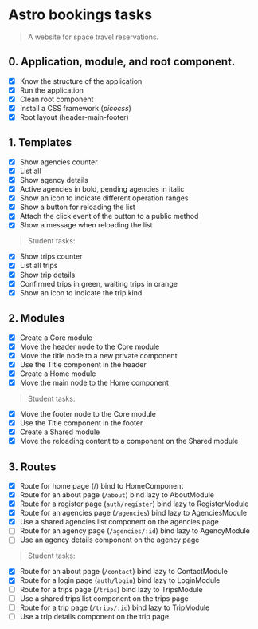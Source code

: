 # Astro bookings tasks

> A website for space travel reservations.

## 0. Application, module, and root component.

- [x] Know the structure of the application
- [x] Run the application
- [x] Clean root component
- [x] Install a CSS framework (_picocss_)
- [x] Root layout (header-main-footer)

## 1. Templates

- [x] Show agencies counter
- [x] List all
- [x] Show agency details
- [x] Active agencies in bold, pending agencies in italic
- [x] Show an icon to indicate different operation ranges
- [x] Show a button for reloading the list
- [x] Attach the click event of the button to a public method
- [x] Show a message when reloading the list

> Student tasks:

- [x] Show trips counter
- [x] List all trips
- [x] Show trip details
- [x] Confirmed trips in green, waiting trips in orange
- [x] Show an icon to indicate the trip kind

## 2. Modules

- [x] Create a Core module
- [x] Move the header node to the Core module
- [x] Move the title node to a new private component
- [x] Use the Title component in the header
- [x] Create a Home module
- [x] Move the main node to the Home component

> Student tasks:

- [x] Move the footer node to the Core module
- [x] Use the Title component in the footer
- [x] Create a Shared module
- [x] Move the reloading content to a component on the Shared module

## 3. Routes

- [x] Route for home page (/) bind to HomeComponent
- [x] Route for an about page (`/about`) bind lazy to AboutModule
- [x] Route for a register page (`auth/register`) bind lazy to RegisterModule
- [x] Route for an agencies page (`/agencies`) bind lazy to AgenciesModule
- [x] Use a shared agencies list component on the agencies page
- [ ] Route for an agency page (`/agencies/:id`) bind lazy to AgencyModule
- [ ] Use an agency details component on the agency page

> Student tasks:

- [x] Route for an about page (`/contact`) bind lazy to ContactModule
- [x] Route for a login page (`auth/login`) bind lazy to LoginModule
- [ ] Route for a trips page (`/trips`) bind lazy to TripsModule
- [ ] Use a shared trips list component on the trips page
- [ ] Route for a trip page (`/trips/:id`) bind lazy to TripModule
- [ ] Use a trip details component on the trip page
